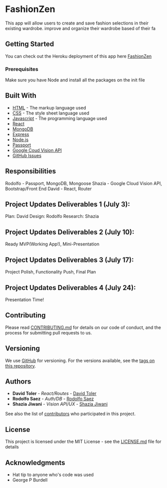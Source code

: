 # FashionZen

This app will allow users to create and save fashion selections in their existing wardrobe.
improve and organize their wardrobe based of their fa

## Getting Started

You can check out the Heroku deployment of this app here [FashionZen](https://fashionzen.herokuapp.com/)

### Prerequisites

Make sure you have Node and install all the packages on the init file

## Built With

* [HTML](https://www.w3.org/html/) - The markup language used
* [CSS](https://www.w3.org/Style/CSS/learning.en.html) -  The style sheet language used
* [Javascript](https://developer.mozilla.org/en-US/docs/Web/JavaScript) - The programming language used
* [React](https://reactjs.org/)
* [MongoDB](http://mongoosejs.com/)
* [Express](https://expressjs.com/)
* [Node.js](https://nodejs.org/)
* [Passport](http://www.passportjs.org/)
* [Google Coud Vision API](https://cloud.google.com/vision/)
* [GitHub Issues](https://github.com/rsaez/fashionzen/issues)

## Responsibilities

Rodolfo - Passport, MongoDB, Mongoose
Shazia - Google Cloud Vision API, Bootstrap/Front End
David - React, Router

## Project Updates Deliverables 1 (July 3):

Plan: David
Design: Rodolfo
Research: Shazia

## Project Updates Deliverables 2 (July 10):

Ready MVP(Working App!), Mini-Presentation

## Project Updates Deliverables 3 (July 17):

Project Polish, Functionality Push, Final Plan

## Project Updates Deliverables 4 (July 24):

Presentation Time!

## Contributing

Please read [CONTRIBUTING.md](https://gist.github.com/rsaez/b24679402957c63ec426) for details on our code of conduct, and the process for submitting pull requests to us.

## Versioning

We use [GitHub](http://github.com/) for versioning. For the versions available, see the [tags on this repository](https://github.com/rsaez/project/tags).

## Authors

* **David Toler** - *React/Routes* - [David Toler](https://github.com/rounder1)
* **Rodolfo Saez** - *Auth/DB* - [Rodolfo Saez](https://github.com/rsaez)
* **Shazia Jiwani** - *Vision API/UX* - [Shazia Jiwani](https://github.com/jshazia)

See also the list of [contributors](https://github.com/rsaez/MutualMyth/settings/collaboration) who participated in this project.

## License

This project is licensed under the MIT License - see the [LICENSE.md](LICENSE.md) file for details

## Acknowledgments

* Hat tip to anyone who's code was used
* George P Burdell
